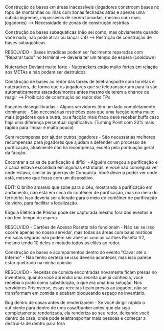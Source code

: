 Construção de bases em áreas inacessíveis (jogadores constroem bases no topo de montanhas ou ilhas com zonas fechadas atrás e apenas uma subida íngreme), impossíveis de serem tomadas, mesmo com mais jogadores) --> Necessidade de zonas de construção restritas

Construção de bases subaquáticas (não sei como, mas obviamente quando você nada, não pode atirar ou lançar C4) --> Restrição de construção de bases subaquáticas

RESOLVIDO - Bases invadidas podem ser facilmente reparadas com "Reparar tudo" no terminal --> deveria ter um tempo de espera (cooldown)

Nutcracker Deviant muito forte - Nutcrackers estão muito fortes em relação aos METAs e não podem ser destruídos.

Construção de bases ao redor das torres de teletransporte com torretas e nutcrackers, de forma que os jogadores que se teletransportam para lá são automaticamente atacados/mortos antes mesmo de terem a chance de reagir --> Proibição de construção ao redor dos TPs.

Facções desequilibradas - Alguns servidores têm um lado completamente dominante - São necessárias restrições para que uma facção tenha muito mais jogadores que a outra, ou a facção mais fraca deve receber buffs caso haja uma diferença percentual significativa. (Turning Point com 20% mais rápido para limpar é muito pouco)

Sem recompensa por ajudar outros jogadores - São necessárias melhores recompensas para jogadores que ajudam a defender um processo de purificação, atualmente não há recompensa, exceto pela pontuação geral da facção.

Encontrar a caixa de purificação é difícil - Alguém começou a purificação e a caixa estava escondida em algumas estruturas, e você não conseguia ver onde estava, similar às guerras de Conquista. Você deveria poder ver onde está, mesmo que fosse com um dispositivo. 

EDIT: O brilho amarelo que sobe para o céu, mostrando a purificação em andamento, não está em cima do contêiner de purificação, mas no meio do território. Isso deveria ser alterado para o meio do contêiner de purificação de vidro, para facilitar a localização.

Enguia Elétrica de Prisma pode ser capturada mesmo fora dos eventos e não tem tempo de espera.

RESOLVIDO - Cartões de Acesso Rosetta não funcionam - Não sei se isso ocorre apenas no nosso servidor, mas todas as áreas com baús místicos em salas seguras não podem ser abertas com os cartões Rosetta V2, mesmo tendo 10 deles e matado todos os elites ao redor.

Construção de bases e acampamentos dentro do evento "Cavar até o Inferno" - Não tenho certeza se isso deveria acontecer, mas isso parece estar quebrado na minha opinião

RESOLVIDO - Receitas de comida encontradas novamente ficam presas no inventário, quando você aprendia uma receita que já conhecia, você recebia o prato como substituição, o que era uma boa solução. Nos servidores Prismverse, essas receitas ficam presas ao jogador, não se transformam em comida e acabam bloqueando espaço no inventário.

Bug dentro de casas antes de renderizarem - Se você dirigir rápido o suficiente para dentro de uma casa/bunker antes que ela seja completamente renderizada, ela renderiza ao seu redor, deixando você dentro da casa, onde pode teletransportar mais pessoas e começar a destruí-la de dentro para fora